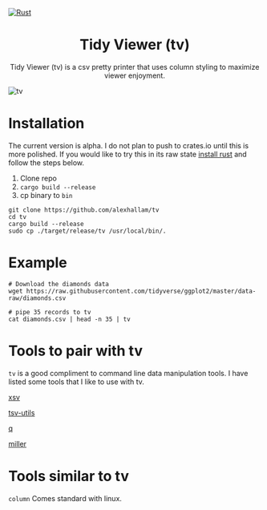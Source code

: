 [![Rust](https://github.com/alexhallam/tv/actions/workflows/rust.yml/badge.svg)](https://github.com/alexhallam/tv/actions/workflows/rust.yml)

<h1 align="center">Tidy Viewer (tv)</h1>
<p align="center">Tidy Viewer (tv) is a csv pretty printer that uses column styling to maximize viewer enjoyment.</p>



![tv](https://user-images.githubusercontent.com/9298693/119914414-064c5a00-bf2e-11eb-8daf-017e1289369a.gif)

# Installation

The current version is alpha. I do not plan to push to crates.io until this is more polished. If you would like to try this in its raw state [install rust](https://www.rust-lang.org/tools/install) and follow the steps below.

1. Clone repo
2. `cargo build --release`
3. cp binary to `bin`

```
git clone https://github.com/alexhallam/tv
cd tv
cargo build --release
sudo cp ./target/release/tv /usr/local/bin/.
```

# Example


```
# Download the diamonds data
wget https://raw.githubusercontent.com/tidyverse/ggplot2/master/data-raw/diamonds.csv

# pipe 35 records to tv
cat diamonds.csv | head -n 35 | tv
```

# Tools to pair with tv

`tv` is a good compliment to command line data manipulation tools. I have listed some tools that I like to use with tv.

[xsv](https://github.com/BurntSushi/xsv)

[tsv-utils](https://github.com/eBay/tsv-utils)

[q](https://github.com/zestyping/q)

[miller](https://github.com/johnkerl/miller)

# Tools similar to tv

`column` Comes standard with linux.
